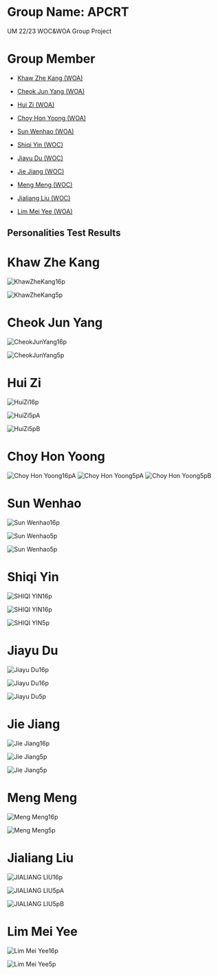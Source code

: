 # Group Name: APCRT
UM 22/23 WOC&amp;WOA Group Project
# Group Member 
- [Khaw Zhe Kang (WOA)](#khaw-zhe-kang)

- [Cheok Jun Yang (WOA)](#cheok-jun-yang)

- [Hui Zi (WOA)](#hui-zi)

- [Choy Hon Yoong (WOA)](#choy-hon-yoong)

- [Sun Wenhao (WOA)](#sun-wenhao)

- [Shiqi Yin (WOC)](#shiqi-yin)

- [Jiayu Du (WOC)](#jiayu-du)

- [Jie Jiang (WOC)](#jie-jiang)

- [Meng Meng (WOC)](#meng-meng)

- [Jialiang Liu (WOC)](#jialiang-liu)

- [Lim Mei Yee (WOA)](#lim-mei-yee)

## Personalities Test Results
# Khaw Zhe Kang

![KhawZheKang16p](https://github.com/khawzk/APCRT/blob/main/personality-test/16Personalities.PNG)

![KhawZheKang5p](https://github.com/khawzk/APCRT/blob/main/personality-test/5Personalities.PNG)

# Cheok Jun Yang

![CheokJunYang16p](https://github.com/khawzk/APCRT/blob/main/personality-test/16P(CheokJunYang).PNG)

![CheokJunYang5p](https://github.com/khawzk/APCRT/blob/main/personality-test/5P(CheokJunYang).PNG)

# Hui Zi

![HuiZi16p](https://github.com/khawzk/APCRT/blob/main/personality-test/16p(HuiZi).png)

![HuiZi5pA](https://github.com/khawzk/APCRT/blob/main/personality-test/5pA(HuiZi).png)

![HuiZi5pB](https://github.com/khawzk/APCRT/blob/main/personality-test/5pB(HuiZi).png)

# Choy Hon Yoong

![Choy Hon Yoong16pA](https://github.com/khawzk/APCRT/blob/main/personality-test/16p(ChoyHonYoong).png)
![Choy Hon Yoong5pA](https://github.com/khawzk/APCRT/blob/main/personality-test/5pA(ChoyHonYoong).PNG)
![Choy Hon Yoong5pB](https://github.com/khawzk/APCRT/blob/main/personality-test/5pB(ChoyHonYoong).PNG)

# Sun Wenhao

![Sun Wenhao16p](https://github.com/khawzk/APCRT/blob/main/personality-test/16p(Wenhao).png)

![Sun Wenhao5p](https://github.com/khawzk/APCRT/blob/main/personality-test/5pA(Wenhao).png)

![Sun Wenhao5p](https://github.com/khawzk/APCRT/blob/main/personality-test/5pB(Wenhao).png)

# Shiqi Yin

![SHIQI YIN16p](https://github.com/khawzk/APCRT/blob/main/personality-test/16pA(ShiqiYin).png)

![SHIQI YIN16p](https://github.com/khawzk/APCRT/blob/main/personality-test/16pB(ShiqiYin)ABC.PNG)

![SHIQI YIN5p](https://github.com/khawzk/APCRT/blob/main/personality-test/5p(ShiqiYin).jpg)

# Jiayu Du

![Jiayu Du16p](https://github.com/khawzk/APCRT/blob/main/personality-test/16pA(JiaYuDu).PNG)

![Jiayu Du16p](https://github.com/khawzk/APCRT/blob/main/personality-test/16pB(JiayuDu).jpg)

![Jiayu Du5p](https://github.com/khawzk/APCRT/blob/main/personality-test/5p(JiayuDu).jpg)

# Jie Jiang

![Jie Jiang16p](https://github.com/khawzk/APCRT/blob/main/personality-test/16p(JieJiang).png)

![Jie Jiang5p](https://github.com/khawzk/APCRT/blob/main/personality-test/5pA(JieJiang).png)

![Jie Jiang5p](https://github.com/khawzk/APCRT/blob/main/personality-test/5pB(JieJiang).png)

# Meng Meng

![Meng Meng16p](https://github.com/khawzk/APCRT/blob/main/personality-test/16p(MengMeng).jpg)

![Meng Meng5p](https://github.com/khawzk/APCRT/blob/main/personality-test/5p(MengMeng).png)


# Jialiang Liu

![JIALIANG LIU16p](https://github.com/khawzk/APCRT/blob/main/personality-test/16p(JiaLiangLiu).png)

![JIALIANG LIU5pA](https://github.com/khawzk/APCRT/blob/main/personality-test/5pA(JiaLiangLiu).png)

![JIALIANG LIU5pB](https://github.com/khawzk/APCRT/blob/main/personality-test/5pB(JiaLiangLiu).png)

# Lim Mei Yee

![Lim Mei Yee16p](https://raw.githubusercontent.com/khawzk/APCRT/main/personality-test/16p(MeiYeeLim).jpg?token=GHSAT0AAAAAAB3FU4JGI22O2QLU4S7MKJSWY62B2ZQ)

![Lim Mei Yee5p](https://raw.githubusercontent.com/khawzk/APCRT/main/personality-test/5p(MeiYeeLim).PNG?token=GHSAT0AAAAAAB3FU4JHSD6MBE7HMNFNCATKY62B22Q)
